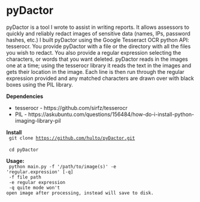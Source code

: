 # pyDactor
pyDactor is a tool I wrote to assist in writing reports.
It allows assessors to quickly and reliably redact images of sensitive data (names, IPs, password hashes, etc.)
I built pyDactor using the Google Tesseract OCR python API: tesserocr.
You provide pyDactor with a file or the directory with all the files you wish to redact.
You also provide a regular expression selecting the characters, or words that you want deleted.
pyDactor reads in the images one at a time; using the tesserocr library it reads the text in the images and gets their location in the image.
Each line is then run through the regular expression provided and any matched characters are drawn over with black boxes using the PIL library.


<b>Dependencies</b>
<ul>
<li>tesserocr - https://github.com/sirfz/tesserocr</li>
<li>PIL - https://askubuntu.com/questions/156484/how-do-i-install-python-imaging-library-pil</li>
</ul>

<b>Install</b>
<br>
<code>
git clone https://github.com/hulto/pyDactor.git
</code>
<br>
<code>
cd pyDactor
</code>
<br>


<b>Usage:</b>
<br>
<code>
python main.py -f '/path/to/image(s)' -e 'regular.expression' [-q]
</code>
<br>
<code>
-f    file path
</code>
<br>
<code>
-e    regular expression
</code>
<br>
<code>
-q    quite mode won't open image after processing, instead will save to disk.
</code>
